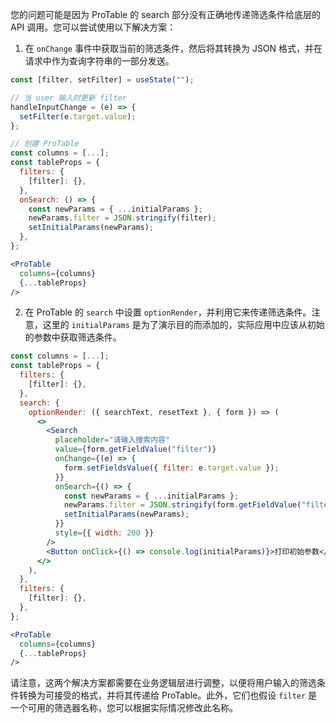 您的问题可能是因为 ProTable 的 search 部分没有正确地传递筛选条件给底层的 API 调用。您可以尝试使用以下解决方案：

1. 在 `onChange` 事件中获取当前的筛选条件，然后将其转换为 JSON 格式，并在请求中作为查询字符串的一部分发送。

```jsx
const [filter, setFilter] = useState("");

// 当 user 输入时更新 filter
handleInputChange = (e) => {
  setFilter(e.target.value);
};

// 创建 ProTable
const columns = [...];
const tableProps = {
  filters: {
    [filter]: {},
  },
  onSearch: () => {
    const newParams = { ...initialParams };
    newParams.filter = JSON.stringify(filter);
    setInitialParams(newParams);
  },
};

<ProTable
  columns={columns}
  {...tableProps}
/>
```

2. 在 ProTable 的 `search` 中设置 `optionRender`，并利用它来传递筛选条件。注意，这里的 `initialParams` 是为了演示目的而添加的，实际应用中应该从初始的参数中获取筛选条件。

```jsx
const columns = [...];
const tableProps = {
  filters: {
    [filter]: {},
  },
  search: {
    optionRender: ({ searchText, resetText }, { form }) => (
      <>
        <Search
          placeholder="请输入搜索内容"
          value={form.getFieldValue("filter")}
          onChange={(e) => {
            form.setFieldsValue({ filter: e.target.value });
          }}
          onSearch={() => {
            const newParams = { ...initialParams };
            newParams.filter = JSON.stringify(form.getFieldValue("filter"));
            setInitialParams(newParams);
          }}
          style={{ width: 200 }}
        />
        <Button onClick={() => console.log(initialParams)}>打印初始参数</Button>
      </>
    ),
  },
  filters: {
    [filter]: {},
  },
};

<ProTable
  columns={columns}
  {...tableProps}
/>
```

请注意，这两个解决方案都需要在业务逻辑层进行调整，以便将用户输入的筛选条件转换为可接受的格式，并将其传递给 ProTable。此外，它们也假设 `filter` 是一个可用的筛选器名称，您可以根据实际情况修改此名称。
